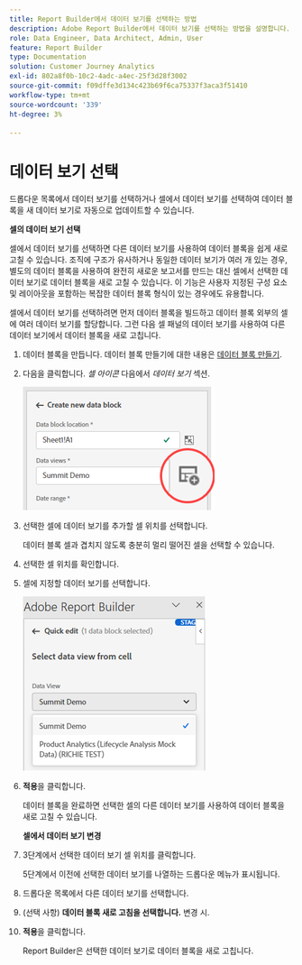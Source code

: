 ```yaml
---
title: Report Builder에서 데이터 보기를 선택하는 방법
description: Adobe Report Builder에서 데이터 보기를 선택하는 방법을 설명합니다.
role: Data Engineer, Data Architect, Admin, User
feature: Report Builder
type: Documentation
solution: Customer Journey Analytics
exl-id: 802a8f0b-10c2-4adc-a4ec-25f3d28f3002
source-git-commit: f09dffe3d134c423b69f6ca75337f3aca3f51410
workflow-type: tm+mt
source-wordcount: '339'
ht-degree: 3%

---
```


# 데이터 보기 선택

드롭다운 목록에서 데이터 보기를 선택하거나 셀에서 데이터 보기를 선택하여 데이터 블록을 새 데이터 보기로 자동으로 업데이트할 수 있습니다.

**셀의 데이터 보기 선택**

셀에서 데이터 보기를 선택하면 다른 데이터 보기를 사용하여 데이터 블록을 쉽게 새로 고칠 수 있습니다. 조직에 구조가 유사하거나 동일한 데이터 보기가 여러 개 있는 경우, 별도의 데이터 블록을 사용하여 완전히 새로운 보고서를 만드는 대신 셀에서 선택한 데이터 보기로 데이터 블록을 새로 고칠 수 있습니다. 이 기능은 사용자 지정된 구성 요소 및 레이아웃을 포함하는 복잡한 데이터 블록 형식이 있는 경우에도 유용합니다.

셀에서 데이터 보기를 선택하려면 먼저 데이터 블록을 빌드하고 데이터 블록 외부의 셀에 여러 데이터 보기를 할당합니다. 그런 다음 셀 패널의 데이터 보기를 사용하여 다른 데이터 보기에서 데이터 블록을 새로 고칩니다.

1. 데이터 블록을 만듭니다.
데이터 블록 만들기에 대한 내용은 [데이터 블록 만들기](/help/report-builder/create-a-data-block.md).

1. 다음을 클릭합니다. *셀 아이콘* 다음에서 *데이터 보기* 섹션.

   ![셀 아이콘](/help/report-builder/assets/cell-icon.png)

1. 선택한 셀에 데이터 보기를 추가할 셀 위치를 선택합니다.

   데이터 블록 셀과 겹치지 않도록 충분히 멀리 떨어진 셀을 선택할 수 있습니다.

1. 선택한 셀 위치를 확인합니다.

1. 셀에 지정할 데이터 보기를 선택합니다.

   ![셀 아이콘](/help/report-builder/assets/select-data-view.png)

1. **적용**&#x200B;을 클릭합니다.

   데이터 블록을 완료하면 선택한 셀의 다른 데이터 보기를 사용하여 데이터 블록을 새로 고칠 수 있습니다.

   **셀에서 데이터 보기 변경**

1. 3단계에서 선택한 데이터 보기 셀 위치를 클릭합니다.

   5단계에서 이전에 선택한 데이터 보기를 나열하는 드롭다운 메뉴가 표시됩니다.

1. 드롭다운 목록에서 다른 데이터 보기를 선택합니다.

1. (선택 사항) **데이터 블록 새로 고침을 선택합니다.** 변경 시.

1. **적용**&#x200B;을 클릭합니다.

   Report Builder은 선택한 데이터 보기로 데이터 블록을 새로 고칩니다.
